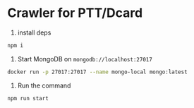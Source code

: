 # Crawler for PTT/Dcard

1. install deps

```sh
npm i
```

1. Start MongoDB on `mongodb://localhost:27017`

```sh
docker run -p 27017:27017 --name mongo-local mongo:latest
```

1. Run the command

```sh
npm run start
```
